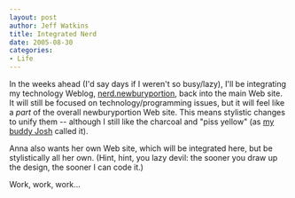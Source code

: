```yaml
--- 
layout: post
author: Jeff Watkins
title: Integrated Nerd
date: 2005-08-30
categories: 
- Life
---
```


In the weeks ahead (I'd say days if I weren't so busy/lazy), I'll be
integrating my technology Weblog, [nerd.newburyportion][1], back into the main
Web site. It will still be focused on technology/programming issues, but it
will feel like a _part_ of the overall newburyportion Web site. This means
stylistic changes to unify them -- although I still like the charcoal and
"piss yellow" (as [my buddy Josh][2] called it).

Anna also wants her own Web site, which will be integrated here, but be
stylistically all her own. (Hint, hint, you lazy devil: the sooner you draw up
the design, the sooner I can code it.)

Work, work, work…

[1]: /nerd/
[2]: http://www.bokardo.com/

